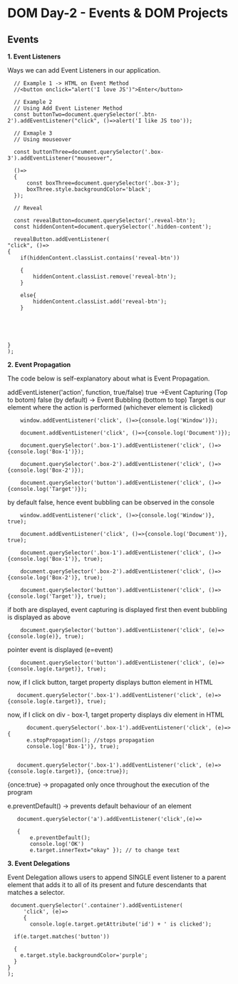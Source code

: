 # DOM Day-2 - Events & DOM Projects

## Events

**1. Event Listeners**
 
 Ways we can add Event Listeners in our application.
 
      // Example 1 -> HTML on Event Method
      //<button onclick="alert('I love JS')">Enter</button>

      // Example 2
      // Using Add Event Listener Method
      const buttonTwo=document.querySelector('.btn-2').addEventListener("click", ()=>alert('I like JS too'));

      // Exmaple 3 
      // Using mouseover
      
      const buttonThree=document.querySelector('.box-3').addEventListener("mouseover",

      ()=>
      {
          const boxThree=document.querySelector('.box-3');
          boxThree.style.backgroundColor='black';
      });
      
      // Reveal
      
      const revealButton=document.querySelector('.reveal-btn');
      const hiddenContent=document.querySelector('.hidden-content');
      
      revealButton.addEventListener(
    "click", ()=>
    {
        if(hiddenContent.classList.contains('reveal-btn'))
        
        {
            hiddenContent.classList.remove('reveal-btn');
        }

        else{
            hiddenContent.classList.add('reveal-btn');
        }





    }
    );
    
 **2. Event Propagation**
 
 The code below is self-explanatory about what is Event Propagation.
            
 addEventListener('action', function, true/false)
 true ->Event Capturing (Top to botom)
 false (by default) -> Event Bubbling (bottom to top)
 Target is our element where the action is performed (whichever element is clicked)

        window.addEventListener('click', ()=>{console.log('Window')});

        document.addEventListener('click', ()=>{console.log('Document')});

        document.querySelector('.box-1').addEventListener('click', ()=>{console.log('Box-1')});

        document.querySelector('.box-2').addEventListener('click', ()=>{console.log('Box-2')});

        document.querySelector('button').addEventListener('click', ()=>{console.log('Target')});

  by default false, hence event bubbling can be observed in the console

        window.addEventListener('click', ()=>{console.log('Window')}, true);

        document.addEventListener('click', ()=>{console.log('Document')}, true);

        document.querySelector('.box-1').addEventListener('click', ()=>{console.log('Box-1')}, true);

        document.querySelector('.box-2').addEventListener('click', ()=>{console.log('Box-2')}, true);

        document.querySelector('button').addEventListener('click', ()=>{console.log('Target')}, true);

   if both are displayed, event capturing is displayed first then event bubbling is displayed as above

        document.querySelector('button').addEventListener('click', (e)=>{console.log(e)}, true);
   pointer event is displayed (e=event)

        document.querySelector('button').addEventListener('click', (e)=>{console.log(e.target)}, true);
   now, if I click button, target property displays button element in HTML


       document.querySelector('.box-1').addEventListener('click', (e)=>{console.log(e.target)}, true);
   now, if I click on div - box-1, target property displays div element in HTML 

          document.querySelector('.box-1').addEventListener('click', (e)=>{
          e.stopPropagation(); //stops propagation
          console.log('Box-1')}, true);


       document.querySelector('.box-1').addEventListener('click', (e)=>{console.log(e.target)}, {once:true});
   {once:true} -> propagated only once throughout the execution of the program


   e.preventDefault() -> prevents default behaviour of an element

       document.querySelector('a').addEventListener('click',(e)=>

       {   
           e.preventDefault();
           console.log('OK')
           e.target.innerText="okay" }); // to change text
           
   **3. Event Delegations**
   
   Event Delegation allows users to append SINGLE event listener to a parent element that adds it to all of its present and future  descendants that matches a selector.

     document.querySelector('.container').addEventListener(
         'click', (e)=>
         {
           console.log(e.target.getAttribute('id') + ' is clicked');

      if(e.target.matches('button'))

      {
        e.target.style.backgroundColor='purple';
      }
    }
    );
